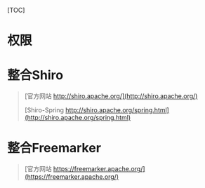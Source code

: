 [TOC]

# 权限

# 整合Shiro
> [官方网站 http://shiro.apache.org/](http://shiro.apache.org/)
>
> [Shiro-Spring http://shiro.apache.org/spring.html](http://shiro.apache.org/spring.html)



# 整合Freemarker

> [官方网站 https://freemarker.apache.org/](https://freemarker.apache.org/)



